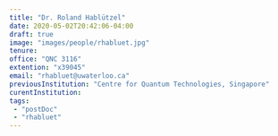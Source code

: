 ```yaml
---
title: "Dr. Roland Hablützel"
date: 2020-05-02T20:42:06-04:00
draft: true
image: "images/people/rhabluet.jpg"
tenure: 
office: "QNC 3116"
extention: "x39045"
email: "rhabluet@uwaterloo.ca"
previousInstitution: "Centre for Quantum Technologies, Singapore"
curentInstitution: 
tags:
 - "postDoc"
 - "rhabluet"
---
```


